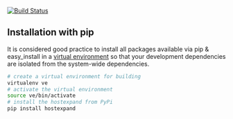[![Build Status](https://secure.travis-ci.org/yadt/hostexpand.png)](http://travis-ci.org/yadt/hostexpand)

## Installation with pip
It is considered good practice to install all packages available via pip & easy_install in a
[virtual environment](http://pypi.python.org/pypi/virtualenv) so that your development dependencies are isolated from the system-wide dependencies.
```bash
# create a virtual environment for building
virtualenv ve
# activate the virtual environment
source ve/bin/activate
# install the hostexpand from PyPi
pip install hostexpand
```
